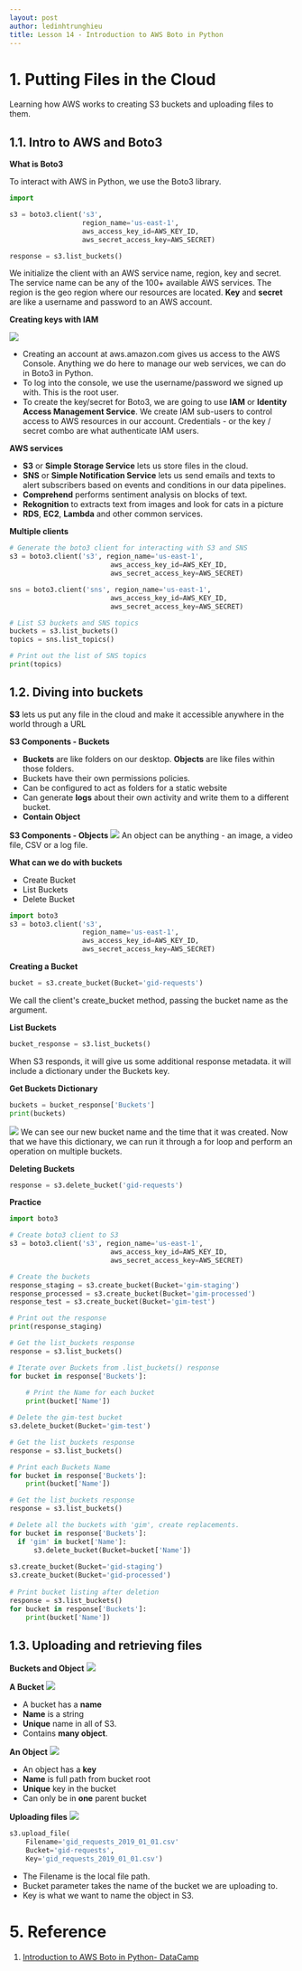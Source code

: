 ```yaml
---
layout: post
author: ledinhtrunghieu
title: Lesson 14 - Introduction to AWS Boto in Python
---
```


# 1. Putting Files in the Cloud

Learning how AWS works to creating S3 buckets and uploading files to them. 

## 1.1. Intro to AWS and Boto3

**What is Boto3**

To interact with AWS in Python, we use the Boto3 library. 

```python
import 

s3 = boto3.client('s3',
                  region_name='us-east-1', 
                  aws_access_key_id=AWS_KEY_ID, 
                  aws_secret_access_key=AWS_SECRET)

response = s3.list_buckets()


```

We initialize the client with an AWS service name, region, key and secret. The service name can be any of the 100+ available AWS services. The region is the geo region where our resources are located. **Key** and **secret** are like a username and password to an AWS account.

**Creating keys with IAM**

<img src="/assets/images/20210505_AWSBoto/pic1.png" class="largepic"/>

* Creating an account at aws.amazon.com gives us access to the AWS Console. Anything we do here to manage our web services, we can do in Boto3 in Python.
* To log into the console, we use the username/password we signed up with. This is the root user.
* To create the key/secret for Boto3, we are going to use **IAM** or **Identity Access Management Service**. We create IAM sub-users to control access to AWS resources in our account. Credentials - or the key / secret combo are what authenticate IAM users.

**AWS services**
* **S3** or **Simple Storage Service** lets us store files in the cloud.
* **SNS** or **Simple Notification Service** lets us send emails and texts to alert subscribers based on events and conditions in our data pipelines.
* **Comprehend** performs sentiment analysis on blocks of text.
* **Rekognition** to extracts text from images and look for cats in a picture
* **RDS**, **EC2**, **Lambda** and other common services.


**Multiple clients**
```python
# Generate the boto3 client for interacting with S3 and SNS
s3 = boto3.client('s3', region_name='us-east-1', 
                         aws_access_key_id=AWS_KEY_ID, 
                         aws_secret_access_key=AWS_SECRET)

sns = boto3.client('sns', region_name='us-east-1', 
                         aws_access_key_id=AWS_KEY_ID, 
                         aws_secret_access_key=AWS_SECRET)

# List S3 buckets and SNS topics
buckets = s3.list_buckets()
topics = sns.list_topics()

# Print out the list of SNS topics
print(topics)
```

## 1.2. Diving into buckets

**S3** lets us put any file in the cloud and make it accessible anywhere in the world through a URL

**S3 Components - Buckets**
* **Buckets** are like folders on our desktop. **Objects** are like files within those folders. 
* Buckets have their own permissions policies. 
* Can be configured to act as folders for a static website
* Can generate **logs** about their own activity and write them to a different bucket.
* **Contain Object**


**S3 Components - Objects**
<img src="/assets/images/20210505_AWSBoto/pic2.png" class="largepic"/>
An object can be anything - an image, a video file, CSV or a log file.

**What can we do with buckets**
* Create Bucket
* List Buckets 
* Delete Bucket

```python
import boto3
s3 = boto3.client('s3', 
                  region_name='us-east-1',
                  aws_access_key_id=AWS_KEY_ID, 
                  aws_secret_access_key=AWS_SECRET)
```

**Creating a Bucket**
```python
bucket = s3.create_bucket(Bucket='gid-requests')
```
We call the client's create_bucket method, passing the bucket name as the argument.


**List Buckets**
```python
bucket_response = s3.list_buckets()
```
When S3 responds, it will give us some additional response metadata. it will include a dictionary under the Buckets key. 

**Get Buckets Dictionary**
```python
buckets = bucket_response['Buckets'] 
print(buckets)
```
<img src="/assets/images/20210505_AWSBoto/pic3.png" class="largepic"/>
We can see our new bucket name and the time that it was created. Now that we have this dictionary, we can run it through a for loop and perform an operation on multiple buckets.

**Deleting Buckets**
```python
response = s3.delete_bucket('gid-requests')
```

**Practice**

```python
import boto3

# Create boto3 client to S3
s3 = boto3.client('s3', region_name='us-east-1', 
                         aws_access_key_id=AWS_KEY_ID, 
                         aws_secret_access_key=AWS_SECRET)

# Create the buckets
response_staging = s3.create_bucket(Bucket='gim-staging')
response_processed = s3.create_bucket(Bucket='gim-processed')
response_test = s3.create_bucket(Bucket='gim-test')

# Print out the response
print(response_staging)

# Get the list_buckets response
response = s3.list_buckets()

# Iterate over Buckets from .list_buckets() response
for bucket in response['Buckets']:
  
  	# Print the Name for each bucket
    print(bucket['Name'])

# Delete the gim-test bucket
s3.delete_bucket(Bucket='gim-test')

# Get the list_buckets response
response = s3.list_buckets()

# Print each Buckets Name
for bucket in response['Buckets']:
    print(bucket['Name'])

# Get the list_buckets response
response = s3.list_buckets()

# Delete all the buckets with 'gim', create replacements.
for bucket in response['Buckets']:
  if 'gim' in bucket['Name']:
      s3.delete_bucket(Bucket=bucket['Name'])
    
s3.create_bucket(Bucket='gid-staging')
s3.create_bucket(Bucket='gid-processed')
  
# Print bucket listing after deletion
response = s3.list_buckets()
for bucket in response['Buckets']:
    print(bucket['Name'])
```

## 1.3. Uploading and retrieving files

**Buckets and Object**
<img src="/assets/images/20210505_AWSBoto/pic4.png" class="largepic"/>

**A Bucket**
<img src="/assets/images/20210505_AWSBoto/pic5.png" class="largepic"/>
* A bucket has a **name**
* **Name** is a string
* **Unique** name in all of S3.
* Contains **many object**.

**An Object**
<img src="/assets/images/20210505_AWSBoto/pic6.png" class="largepic"/>

* An object has a **key**
* **Name** is full path from bucket root 
* **Unique** key in the bucket
* Can only be in **one** parent bucket

**Uploading files**
<img src="/assets/images/20210505_AWSBoto/pic7.png" class="largepic"/>

```python
s3.upload_file( 
    Filename='gid_requests_2019_01_01.csv' 
    Bucket='gid-requests', 
    Key='gid_requests_2019_01_01.csv')
```

* The Filename is the local file path. 
* Bucket parameter takes the name of the bucket we are uploading to. 
* Key is what we want to name the object in S3. 


# 5. Reference

1. [Introduction to AWS Boto in Python- DataCamp](https://learn.datacamp.com/courses/introduction-to-aws-boto-in-python)
